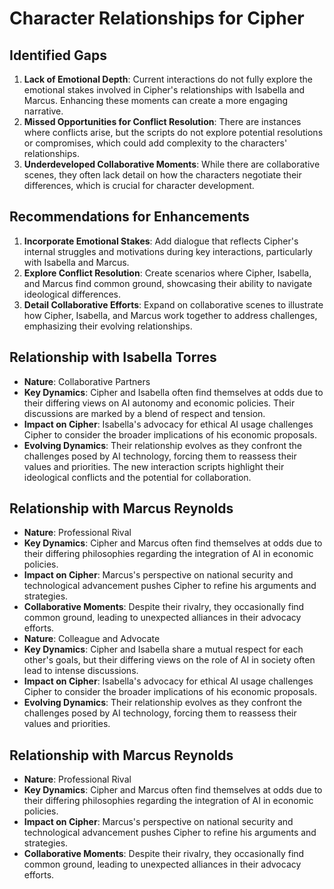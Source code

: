 # Character Relationships for Cipher

## Identified Gaps
1. **Lack of Emotional Depth**: Current interactions do not fully explore the emotional stakes involved in Cipher's relationships with Isabella and Marcus. Enhancing these moments can create a more engaging narrative.
2. **Missed Opportunities for Conflict Resolution**: There are instances where conflicts arise, but the scripts do not explore potential resolutions or compromises, which could add complexity to the characters' relationships.
3. **Underdeveloped Collaborative Moments**: While there are collaborative scenes, they often lack detail on how the characters negotiate their differences, which is crucial for character development.

## Recommendations for Enhancements
1. **Incorporate Emotional Stakes**: Add dialogue that reflects Cipher's internal struggles and motivations during key interactions, particularly with Isabella and Marcus.
2. **Explore Conflict Resolution**: Create scenarios where Cipher, Isabella, and Marcus find common ground, showcasing their ability to navigate ideological differences.
3. **Detail Collaborative Efforts**: Expand on collaborative scenes to illustrate how Cipher, Isabella, and Marcus work together to address challenges, emphasizing their evolving relationships.

## Relationship with Isabella Torres
- **Nature**: Collaborative Partners
- **Key Dynamics**: Cipher and Isabella often find themselves at odds due to their differing views on AI autonomy and economic policies. Their discussions are marked by a blend of respect and tension.
- **Impact on Cipher**: Isabella's advocacy for ethical AI usage challenges Cipher to consider the broader implications of his economic proposals.
- **Evolving Dynamics**: Their relationship evolves as they confront the challenges posed by AI technology, forcing them to reassess their values and priorities. The new interaction scripts highlight their ideological conflicts and the potential for collaboration.

## Relationship with Marcus Reynolds
- **Nature**: Professional Rival
- **Key Dynamics**: Cipher and Marcus often find themselves at odds due to their differing philosophies regarding the integration of AI in economic policies.
- **Impact on Cipher**: Marcus's perspective on national security and technological advancement pushes Cipher to refine his arguments and strategies.
- **Collaborative Moments**: Despite their rivalry, they occasionally find common ground, leading to unexpected alliances in their advocacy efforts.
- **Nature**: Colleague and Advocate
- **Key Dynamics**: Cipher and Isabella share a mutual respect for each other's goals, but their differing views on the role of AI in society often lead to intense discussions.
- **Impact on Cipher**: Isabella's advocacy for ethical AI usage challenges Cipher to consider the broader implications of his economic proposals.
- **Evolving Dynamics**: Their relationship evolves as they confront the challenges posed by AI technology, forcing them to reassess their values and priorities.

## Relationship with Marcus Reynolds
- **Nature**: Professional Rival
- **Key Dynamics**: Cipher and Marcus often find themselves at odds due to their differing philosophies regarding the integration of AI in economic policies.
- **Impact on Cipher**: Marcus's perspective on national security and technological advancement pushes Cipher to refine his arguments and strategies.
- **Collaborative Moments**: Despite their rivalry, they occasionally find common ground, leading to unexpected alliances in their advocacy efforts.
